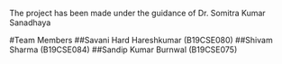 The project has been made under the guidance of Dr. Somitra Kumar Sanadhaya

#Team Members
##Savani Hard Hareshkumar (B19CSE080)
##Shivam Sharma (B19CSE084)
##Sandip Kumar Burnwal (B19CSE075)
